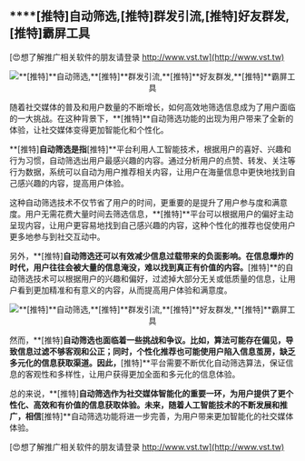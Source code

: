 ## ****[推特]**自动筛选,**[推特]**群发引流,**[推特]**好友群发,**[推特]**霸屏工具**

[😍想了解推广相关软件的朋友请登录 http://www.vst.tw](http://www.vst.tw)

 <center><img src="https://vst.tw/MP4/tuiguang/png/7.png" alt="**[推特]**自动筛选,**[推特]**群发引流,**[推特]**好友群发,**[推特]**霸屏工具"></center>

随着社交媒体的普及和用户数量的不断增长，如何高效地筛选信息成为了用户面临的一大挑战。在这种背景下，**[推特]**自动筛选功能的出现为用户带来了全新的体验，让社交媒体变得更加智能化和个性化。

**[推特]**自动筛选是指**[推特]**平台利用人工智能技术，根据用户的喜好、兴趣和行为习惯，自动筛选出用户最感兴趣的内容。通过分析用户的点赞、转发、关注等行为数据，系统可以自动为用户推荐相关内容，让用户在海量信息中更快地找到自己感兴趣的内容，提高用户体验。

这种自动筛选技术不仅节省了用户的时间，更重要的是提升了用户参与度和满意度。用户无需花费大量时间去筛选信息，**[推特]**平台可以根据用户的偏好主动呈现内容，让用户更容易地找到自己感兴趣的内容，这种个性化的推荐也促使用户更多地参与到社交互动中。

另外，**[推特]**自动筛选还可以有效减少信息过载带来的负面影响。在信息爆炸的时代，用户往往会被大量的信息淹没，难以找到真正有价值的内容。**[推特]**的自动筛选技术可以根据用户的兴趣和偏好，过滤掉大部分无关或低质量的信息，让用户看到更加精准和有意义的内容，从而提高用户体验和满意度。

 <center><img src="https://vst.tw/MP4/tuiguang/png/3.png" alt="**[推特]**自动筛选,**[推特]**群发引流,**[推特]**好友群发,**[推特]**霸屏工具"></center>

然而，**[推特]**自动筛选也面临着一些挑战和争议。比如，算法可能存在偏见，导致信息过滤不够客观和公正；同时，个性化推荐也可能使用户陷入信息茧房，缺乏多元化的信息获取渠道。因此，**[推特]**平台需要不断优化自动筛选算法，保证信息的客观性和多样性，让用户获得更加全面和多元化的信息体验。

总的来说，**[推特]**自动筛选作为社交媒体智能化的重要一环，为用户提供了更个性化、高效和有价值的信息获取体验。未来，随着人工智能技术的不断发展和推广，相信**[推特]**自动筛选功能将进一步完善，为用户带来更加智能化的社交媒体体验。

[😍想了解推广相关软件的朋友请登录 http://www.vst.tw](http://www.vst.tw)



